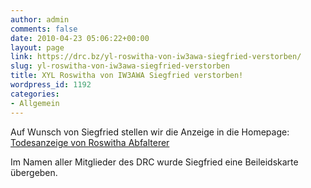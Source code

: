 ```yaml
---
author: admin
comments: false
date: 2010-04-23 05:06:22+00:00
layout: page
link: https://drc.bz/yl-roswitha-von-iw3awa-siegfried-verstorben/
slug: yl-roswitha-von-iw3awa-siegfried-verstorben
title: XYL Roswitha von IW3AWA Siegfried verstorben!
wordpress_id: 1192
categories:
- Allgemein
---
```


Auf Wunsch von Siegfried stellen wir die Anzeige in die Homepage: [Todesanzeige von Roswitha Abfalterer](https://drc.bz/wp-content/uploads/2010/04/Rosi1.pdf)

Im Namen aller Mitglieder des DRC wurde Siegfried eine Beileidskarte übergeben.
